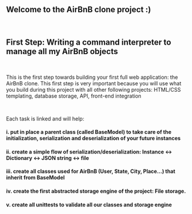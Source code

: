 <h2>Welcome to the AirBnB clone project :)</h2>
<br>
<h2>First Step: Writing a command  interpreter to manage all my AirBnB objects</h2>
<br>
<p>This is the first step towards building your first full web application: the AirBnB clone. This first step is very important because you will use what you build during this project with all other following projects: HTML/CSS templating, database storage, API, front-end integration</p>
<br>
<p>Each task is linked and will help:</p>
<h4>i. put in place a parent class (called BaseModel) to take care of the initialization, serialization and deserialization of your future instances</h4>
<h4>ii. create a simple flow of serialization/deserialization: Instance <-> Dictionary <-> JSON string <-> file</h4>
<h4>iii. create all classes used for AirBnB (User, State, City, Place…) that inherit from BaseModel</h4>
<h4>iv. create the first abstracted storage engine of the project: File storage.</h4>
<h4>v. create all unittests to validate all our classes and storage engine</h4>
